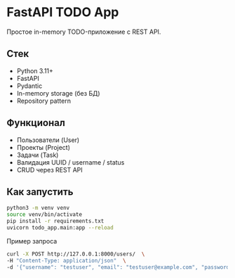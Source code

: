 # FastAPI TODO App

Простое in-memory TODO-приложение с REST API.

## Стек
- Python 3.11+
- FastAPI
- Pydantic
- In-memory storage (без БД)
- Repository pattern

## Функционал
- Пользователи (User)
- Проекты (Project)
- Задачи (Task)
- Валидация UUID / username / status
- CRUD через REST API

## Как запустить

```bash
python3 -m venv venv
source venv/bin/activate
pip install -r requirements.txt
uvicorn todo_app.main:app --reload
```

Пример запроса

```bash
curl -X POST http://127.0.0.1:8000/users/  \
-H "Content-Type: application/json"  \
-d '{"username": "testuser", "email": "testuser@example.com", "password": "test123"}'
```


